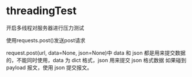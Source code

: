 # threadingTest

开启多线程对服务器进行压力测试

使用requests.post()发送post请求

request.post(url, data=None, json=None)中 data 和 json 都是用来提交数据的，不能同时使用，data 为 dict 格式，json 用来提交 json 格式数据
    如果碰到 payload 报文，使用 json 提交报文。

